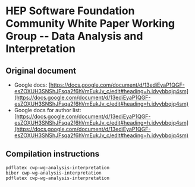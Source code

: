 # HEP Software Foundation Community White Paper Working Group -- Data Analysis and Interpretation

## Original document

* Google docs: [https://docs.google.com/document/d/13ediEyaP1QGF-esZOXUH3SNShJFsqa2f6hVmEukJv_c/edit#heading=h.idvybbqjq4sm](https://docs.google.com/document/d/13ediEyaP1QGF-esZOXUH3SNShJFsqa2f6hVmEukJv_c/edit#heading=h.idvybbqjq4sm)
* Google docs for author list: [https://docs.google.com/document/d/13ediEyaP1QGF-esZOXUH3SNShJFsqa2f6hVmEukJv_c/edit#heading=h.idvybbqjq4sm](https://docs.google.com/document/d/13ediEyaP1QGF-esZOXUH3SNShJFsqa2f6hVmEukJv_c/edit#heading=h.idvybbqjq4sm)

## Compilation instructions

```
pdflatex cwp-wg-analysis-interpretation
biber cwp-wg-analysis-interpretation
pdflatex cwp-wg-analysis-interpretation
```
